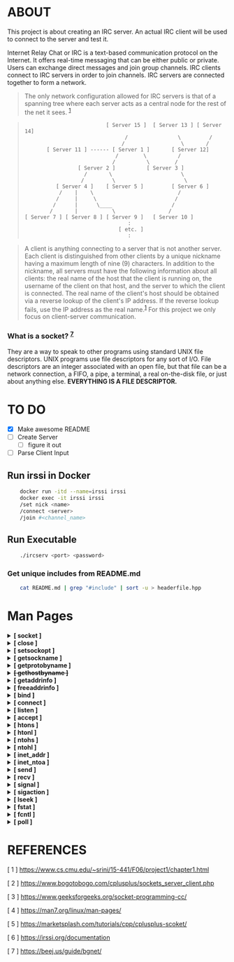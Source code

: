 # ABOUT

This project is about creating an IRC server.
An actual IRC client will be used to connect to the server and test it.

Internet Relay Chat or IRC is a text-based communication protocol on the Internet.
It offers real-time messaging that can be either public or private. Users can exchange
direct messages and join group channels.
IRC clients connect to IRC servers in order to join channels. IRC servers are connected
together to form a network.

> The only network configuration allowed for IRC servers is that of a spanning tree where each server acts as a central node for the rest of the net it sees. <sup>[1](https://www.cs.cmu.edu/~srini/15-441/F06/project1/chapter1.html)</sup>

>                               [ Server 15 ]  [ Server 13 ] [ Server 14]
>                                     /                \         /
>                                    /                  \       /
>            [ Server 11 ] ------ [ Server 1 ]       [ Server 12]
>                                  /        \          /
>                                 /          \        /
>                      [ Server 2 ]          [ Server 3 ]
>                        /       \                      \
>                       /         \                      \
>               [ Server 4 ]    [ Server 5 ]         [ Server 6 ]
>                /    |    \                           /
>               /     |     \                         /
>              /      |      \____                   /
>             /       |           \                 /
>     [ Server 7 ] [ Server 8 ] [ Server 9 ]   [ Server 10 ]
>                                      :
>                                   [ etc. ]
>                                      :

> A client is anything connecting to a server that is not another server. Each client is distinguished from other clients by a unique nickname having a maximum length of nine (9) characters.
> In addition to the nickname, all servers must have the following information about all clients: the real name of the host that the client is running on, the username of the client on that host, and the server to which the client is connected.
> The real name of the client's host should be obtained via a reverse lookup of the client's IP address. If the reverse lookup fails, use the IP address as the real name.<sup>[1](https://www.cs.cmu.edu/~srini/15-441/F06/project1/chapter1.html)</sup>
> For this project we only focus on client-server communication.


### What is a socket? <sup>[7](https://beej.us/guide/bgnet/)</sup>

They are a way to speak to other programs using standard UNIX file descriptors. UNIX programs use file descriptors for any sort of
I/O. File descriptors are an integer associated with an open file, but that file can be a network connection, a FIFO, a pipe, a terminal, a real on-the-disk file, or just about
anything else. **EVERYTHING IS A FILE DESCRIPTOR.**

# TO DO

- [x] Make awesome README
- [ ] Create Server
	- [ ] figure it out
- [ ] Parse Client Input

## Run irssi in Docker
``` bash
	docker run -itd --name=irssi irssi
	docker exec -it irssi irssi
	/set nick <name>
	/connect <server>
	/join #<channel_name>
```
## Run Executable
``` bash
	./ircserv <port> <password>
```
### Get unique includes from README.md
``` bash
	cat README.md | grep "#include" | sort -u > headerfile.hpp
```
# Man Pages

<details>
	<summary><strong>[ socket ]</strong></summary>

``` c
	#include <sys/socket.h>

	int socket(int domain, int type, int protocol);

	tcp_socket = socket(AF_INET6, SOCK_STREAM, 0);
```

creates an endpoint for communication and returns a file
descriptor that refers to that endpoint.  The file descriptor
returned by a successful call will be the lowest-numbered file
descriptor not currently open for the process.

AF_INET6     IPv6 Internet protocols

AF_INET      IPv4 Internet protocols

SOCK_NONBLOCK

	Set the O_NONBLOCK file status flag on the open file
	description (see open(2)) referred to by the new file
	descriptor.  Using this flag saves extra calls to fcntl(2)
	to achieve the same result.

SOCK_NONBLOCK and SOCK_CLOEXEC are Linux-specific.

</details>


<details>
	<summary><strong>[ close ]</strong></summary>

``` c
	#include <unistd.h>

	int close(int fd);
```

closes a file descriptor, so that it no longer refers to
any file and may be reused.  Any record locks (see fcntl(2)) held
on the file it was associated with, and owned by the process, are
removed (regardless of the file descriptor that was used to
obtain the lock).
</details>


<details>
	<summary><strong>[ setsockopt ]</strong></summary>

``` c
	#include <sys/socket.h>

	int setsockopt(int socket, int level, int option_name, const void *option_value, socklen_t option_len);
```

function shall set the option specified by the
option_name argument, at the protocol level specified by the
level argument, to the value pointed to by the option_value
argument for the socket associated with the file descriptor
specified by the socket argument.

Upon successful completion, setsockopt() shall return 0.
Otherwise, -1 shall be returned and errno set to indicate the
error.
</details>

<details>
	<summary><strong>[ getsockname ]</strong></summary>

``` c
	#include <sys/socket.h>

	int getsockname(int sockfd, struct sockaddr *restrict addr, socklen_t *restrict addrlen);
```

returns the current address to which the socket
sockfd is bound, in the buffer pointed to by addr.  The addrlen
argument should be initialized to indicate the amount of space
(in bytes) pointed to by addr.  On return it contains the actual
size of the socket address.

The returned address is truncated if the buffer provided is too
small; in this case, addrlen will return a value greater than was
supplied to the call.
</details>

<details>
	<summary><strong>[ getprotobyname ]</strong></summary>

``` c
	#include <netdb.h>

	struct protoent *getprotobyname(const char *name);
```

The getprotobyname() function shall search the database from the
beginning and find the first entry for which the protocol name
specified by name matches the p_name member, opening and closing
a connection to the database as necessary.

Upon successful completion, getprotobyname(), getprotobynumber(),
and getprotoent() return a pointer to a protoent structure if the
requested entry was found, and a null pointer if the end of the
database was reached or the requested entry was not found.
Otherwise, a null pointer is returned.

The protoent structure is defined in <netdb.h> as follows:

``` c
    struct protoent {
        char  *p_name;       /* official protocol name */
        char **p_aliases;    /* alias list */
        int    p_proto;      /* protocol number */
    }
```

The members of the protoent structure are:

p_name The official name of the protocol.

p_aliases
       A NULL-terminated list of alternative names for the
       protocol.

p_proto
       The protocol number.
</details>

<details>
	<summary><strong><del>[ gethostbyname ]</del></strong></summary>

	#include <netdb.h>

**The gethostbyname(), gethostbyaddr(), herror(), and hstrerror()**
**functions are obsolete.  Applications should use getaddrinfo(3),**
**getnameinfo(3), and gai_strerror(3) instead.**
</details>

<details>
	<summary><strong>[ getaddrinfo ]</strong></summary>

``` c
	#include <sys/types.h>

	#include <sys/socket.h>

	#include <netdb.h>

	int getaddrinfo(const char *restrict node, const char *restrict service, const struct addrinfo *restrict hints, struct addrinfo **restrict res);
```

Given node and service, which identify an Internet host and a
service, getaddrinfo() returns one or more addrinfo structures,
each of which contains an Internet address that can be specified
in a call to bind(2) or connect(2).  The getaddrinfo() function
combines the functionality provided by the gethostbyname(3) and
getservbyname(3) functions into a single interface, but unlike
the latter functions, getaddrinfo() is reentrant and allows
programs to eliminate IPv4-versus-IPv6 dependencies.

**reentrant:**
	In computing, a computer program or subroutine is called reentrant if multiple
	invocations can safely run concurrently on multiple processors, or on a single-processor system,
	where a reentrant procedure can be interrupted in the middle of its execution and then safely be called again
	("re-entered") before its previous invocations complete execution.

The addrinfo structure used by getaddrinfo() contains the
following fields:

``` c
    struct addrinfo {
        int              ai_flags;
        int              ai_family;
        int              ai_socktype;
        int              ai_protocol;
        socklen_t        ai_addrlen;
        struct sockaddr *ai_addr;
        char            *ai_canonname;
        struct addrinfo *ai_next;
    };
```

</details>

<details>
	<summary><strong>[ freeaddrinfo ]</strong></summary>

``` c
	#include <sys/types.h>

	#include <sys/socket.h>

	#include <netdb.h>

	void freeaddrinfo(struct addrinfo *res);
```

The freeaddrinfo() function shall free one or more addrinfo
structures returned by getaddrinfo(), along with any additional
storage associated with those structures. If the ai_next field of
the structure is not null, the entire list of structures shall be
freed. The freeaddrinfo() function shall support the freeing of
arbitrary sublists of an addrinfo list originally returned by
getaddrinfo().
</details>

<details>
	<summary><strong>[ bind ]</strong></summary>

``` c
	#include <sys/socket.h>

	int bind(int sockfd, const struct sockaddr *addr, socklen_t addrlen);
```

When a socket is created with socket(2), it exists in a name
space (address family) but has no address assigned to it.  bind()
assigns the address specified by addr to the socket referred to
by the file descriptor sockfd.  addrlen specifies the size, in
bytes, of the address structure pointed to by addr.
Traditionally, this operation is called “assigning a name to a
socket”.

It is normally necessary to assign a local address using bind()
before a SOCK_STREAM socket may receive connections (see
accept(2)).

The actual structure passed for the addr argument will depend on
the address family.  The sockaddr structure is defined as
something like:

``` c
    struct sockaddr {
        sa_family_t sa_family;
        char        sa_data[ 14 ];
    }
```

The only purpose of this structure is to cast the structure
pointer passed in addr in order to avoid compiler warnings.
</details>

<details>
	<summary><strong>[ connect ]</strong></summary>

``` c
	#include <sys/socket.h>

	int connect(int sockfd, const struct sockaddr *addr, socklen_t addrlen);
```

The connect() system call connects the socket referred to by the
file descriptor sockfd to the address specified by addr.  The
addrlen argument specifies the size of addr.  The format of the
address in addr is determined by the address space of the socket
sockfd; see socket(2) for further details.

If the socket sockfd is of type SOCK_DGRAM, then addr is the
address to which datagrams are sent by default, and the only
address from which datagrams are received.  If the socket is of
type SOCK_STREAM or SOCK_SEQPACKET, this call attempts to make a
connection to the socket that is bound to the address specified
by addr.

Some protocol sockets (e.g., UNIX domain stream sockets) may
successfully connect() only once.

Some protocol sockets (e.g., datagram sockets in the UNIX and
Internet domains) may use connect() multiple times to change
their association.

Some protocol sockets (e.g., TCP sockets as well as datagram
sockets in the UNIX and Internet domains) may dissolve the
association by connecting to an address with the sa_family member
of sockaddr set to AF_UNSPEC; thereafter, the socket can be
connected to another address.  (AF_UNSPEC is supported since
Linux 2.2.)

</details>

<details>
	<summary><strong>[ listen ]</strong></summary>

``` c
	#include <sys/socket.h>

	int listen(int sockfd, int backlog);
```

listen() marks the socket referred to by sockfd as a passive
socket, that is, as a socket that will be used to accept incoming
connection requests using accept(2).

The sockfd argument is a file descriptor that refers to a socket
of type SOCK_STREAM or SOCK_SEQPACKET.

The backlog argument defines the maximum length to which the
queue of pending connections for sockfd may grow.  If a
connection request arrives when the queue is full, the client may
receive an error with an indication of ECONNREFUSED or, if the
underlying protocol supports retransmission, the request may be
ignored so that a later reattempt at connection succeeds.
</details>

<details>
	<summary><strong>[ accept ]</strong></summary>

``` c
	#include <sys/socket.h>

	int accept(int sockfd, struct sockaddr *_Nullable restrict addr, socklen_t *_Nullable restrict addrlen);
```

The accept() system call is used with connection-based socket
types (SOCK_STREAM, SOCK_SEQPACKET).  It extracts the first
connection request on the queue of pending connections for the
listening socket, sockfd, creates a new connected socket, and
returns a new file descriptor referring to that socket.  The
newly created socket is not in the listening state.  The original
socket sockfd is unaffected by this call.

**In order to be notified of incoming connections on a socket, you
can use select(2), poll(2), or epoll(7).  A readable event will
be delivered when a new connection is attempted and you may then
call accept() to get a socket for that connection.
Alternatively, you can set the socket to deliver SIGIO when
activity occurs on a socket; see socket(7) for details.**
</details>

<details>
	<summary><strong>[ htons ]</strong></summary>

``` c
	#include <arpa/inet.h>

	uint16_t htons(uint16_t hostshort);
```

converts the unsigned short integer
hostshort from host byte order to network byte order.
</details>

<details>
	<summary><strong>[ htonl ]</strong></summary>

``` c
	#include <arpa/inet.h>

	uint32_t htonl(uint32_t hostlong);
```
converts the unsigned integer hostlong from
host byte order to network byte order.
</details>

<details>
	<summary><strong>[ ntohs ]</strong></summary>

``` c
	#include <arpa/inet.h>

	uint16_t ntohs(uint16_t netshort);
```

converts the unsigned short integer netshort
from network byte order to host byte order.
</details>

<details>
	<summary><strong>[ ntohl ]</strong></summary>

``` c
	#include <arpa/inet.h>

	uint32_t ntohl(uint32_t netlong);
```

converts the unsigned integer netlong from
network byte order to host byte order.
</details>

<details>
	<summary><strong>[ inet_addr ]</strong></summary>

``` c
	#include <arpa/inet.h>

	in_addr_t inet_addr(const char *cp);
```

convert the string pointed to by
cp, in the standard IPv4 dotted decimal notation, to an integer
value suitable for use as an Internet address.
</details>

<details>
	<summary><strong>[ inet_ntoa ]</strong></summary>

``` c
	#include <arpa/inet.h>

	char *inet_ntoa(struct in_addr in);
```

convert the Internet host address
specified by in to a string in the Internet standard dot
notation.

The return value of inet_ntoa() may point to static data that may
be overwritten by subsequent calls to inet_ntoa().
</details>

<details>
	<summary><strong>[ send ]</strong></summary>

``` c
	#include <sys/socket.h>

	ssize_t send(int sockfd, const void buf[.len], size_t len, int flags);
```

The send() call may be used only when the socket is in a
connected state (so that the intended recipient is known).  The
only difference between send() and write(2) is the presence of
flags.  With a zero flags argument, send() is equivalent to
write(2).  Also, the following call

``` c
	send(sockfd, buf, len, flags);

	// is equivalent to

	sendto(sockfd, buf, len, flags, NULL, 0);
```

The argument sockfd is the file descriptor of the sending socket.

</details>

<details>
	<summary><strong>[ recv ]</strong></summary>

``` c
	#include <sys/socket.h>

	ssize_t recv(int sockfd, void buf[.len], size_t len, int flags);
```

The only difference between recv() and read(2) is the presence of
flags.  With a zero flags argument, recv() is generally
equivalent to read(2) (but see NOTES).  Also, the following call

``` c
	recv(sockfd, buf, len, flags);

	// is equivalent to

	recvfrom(sockfd, buf, len, flags, NULL, NULL);
```

The recv() call is normally used only on a connected socket (see
connect(2)).  It is equivalent to the call:

	recvfrom(fd, buf, len, flags, NULL, 0);

MSG_DONTWAIT (since Linux 2.2)
	Enables nonblocking operation; if the operation would
	block, the call fails with the error EAGAIN or
	EWOULDBLOCK.  This provides similar behavior to setting
	the O_NONBLOCK flag (via the fcntl(2) F_SETFL operation),
	but differs in that MSG_DONTWAIT is a per-call option,
	whereas O_NONBLOCK is a setting on the open file
	description (see open(2)), which will affect all threads
	in the calling process and as well as other processes that
	hold file descriptors referring to the same open file
	description.

</details>

<details>
	<summary><strong>[ signal ]</strong></summary>

``` c
	#include <signal.h>

	typedef void (*sighandler_t)(int);

	sighandler_t signal(int signum, sighandler_t handler);
```

WARNING: the behavior of signal() varies across UNIX versions,
and has also varied historically across different versions of
Linux.  Avoid its use: use sigaction(2) instead.  See Portability
below.

	Portability

	The only portable use of signal() is to set a signal's
	disposition to SIG_DFL or SIG_IGN.  The semantics when using
	signal() to establish a signal handler vary across systems (and
	POSIX.1 explicitly permits this variation); do not use it for
	this purpose.

**The signals SIGKILL and SIGSTOP cannot be caught or ignored.**

</details>

<details>
	<summary><strong>[ sigaction ]</strong></summary>

``` c
	#include <signal.h>

	int sigaction(int signum, const struct sigaction *_Nullable restrict act, struct sigaction *_Nullable restrict oldact);
```

The sigaction structure is defined as something like:

``` c
	struct sigaction {
	    void     (*sa_handler)(int);
	    void     (*sa_sigaction)(int, siginfo_t *, void *);
	    sigset_t   sa_mask;
	    int        sa_flags;
	    void     (*sa_restorer)(void);
	};
```

The siginfo_t data type is a structure with the following fields:

``` c
	siginfo_t {
	    int      si_signo;     /* Signal number */
	    int      si_errno;     /* An errno value */
	    int      si_code;      /* Signal code */
	    int      si_trapno;    /* Trap number that caused
	                              hardware-generated signal
	                              (unused on most architectures) */
	    pid_t    si_pid;       /* Sending process ID */
	    uid_t    si_uid;       /* Real user ID of sending process */
	    int      si_status;    /* Exit value or signal */
	    clock_t  si_utime;     /* User time consumed */
	    clock_t  si_stime;     /* System time consumed */
	    union sigval si_value; /* Signal value */
	    int      si_int;       /* POSIX.1b signal */
	    void    *si_ptr;       /* POSIX.1b signal */
	    int      si_overrun;   /* Timer overrun count;
	                              POSIX.1b timers */
	    int      si_timerid;   /* Timer ID; POSIX.1b timers */
	    void    *si_addr;      /* Memory location which caused fault */
	    long     si_band;      /* Band event (was int in
	                              glibc 2.3.2 and earlier) */
	    int      si_fd;        /* File descriptor */
	    short    si_addr_lsb;  /* Least significant bit of address
	                              (since Linux 2.6.32) */
	    void    *si_lower;     /* Lower bound when address violation
	                              occurred (since Linux 3.19) */
	    void    *si_upper;     /* Upper bound when address violation
	                              occurred (since Linux 3.19) */
	    int      si_pkey;      /* Protection key on PTE that caused
	                              fault (since Linux 4.6) */
	    void    *si_call_addr; /* Address of system call instruction
	                              (since Linux 3.5) */
	    int      si_syscall;   /* Number of attempted system call
	                              (since Linux 3.5) */
	    unsigned int si_arch;  /* Architecture of attempted system call
	                              (since Linux 3.5) */
	}
```
</details>

<details>
	<summary><strong>[ lseek ]</strong></summary>

``` c
	#include <unistd.h>

	off_t lseek(int fd, off_t offset, int whence);
```

repositions the file offset of the open file description
associated with the file descriptor fd to the argument offset
according to the directive whence as follows:

	SEEK_SET
	       The file offset is set to offset bytes.

	SEEK_CUR
	       The file offset is set to its current location plus offset
	       bytes.

	SEEK_END
	       The file offset is set to the size of the file plus offset
	       bytes.

allows the file offset to be set beyond the end of the
file (but this does not change the size of the file).  If data is
later written at this point, subsequent reads of the data in the
gap (a "hole") return null bytes ('\0') until data is actually
written into the gap.
</details>

<details>
	<summary><strong>[ fstat ]</strong></summary>

``` c
	#include <sys/stat.h>

	int fstat(int fildes, struct stat *buf);
```

obtain information about an open file
associated with the file descriptor fildes, and shall write it to
the area pointed to by buf.
</details>

<details>
	<summary><strong>[ fcntl ]</strong></summary>

``` c
	#include <fcntl.h>

	int fcntl(int fd, int cmd, ... /* arg */ );
```

performs one of the operations described below on the
open file descriptor fd.  The operation is determined by cmd.

F_SETFL (int)

	Set the file status flags to the value specified by arg.
	File access mode (O_RDONLY, O_WRONLY, O_RDWR) and file
	creation flags (i.e., O_CREAT, O_EXCL, O_NOCTTY, O_TRUNC)
	in arg are ignored.  On Linux, this command can change
	only the O_APPEND, O_ASYNC, O_DIRECT, O_NOATIME, and
	O_NONBLOCK flags.  It is not possible to change the
	O_DSYNC and O_SYNC flags; see BUGS, below.
</details>

<details>
	<summary><strong>[ poll ]</strong></summary>

``` c
	#include <poll.h>

	int poll(struct pollfd *fds, nfds_t nfds, int timeout);
```

performs a similar task to select(2): it waits for one of
a set of file descriptors to become ready to perform I/O.  The
Linux-specific epoll(7) API performs a similar task, but offers
features beyond those found in poll().

The set of file descriptors to be monitored is specified in the
fds argument, which is an array of structures of the following
form:

``` c
	struct pollfd {
	    int   fd;         /* file descriptor */
	    short events;     /* requested events */
	    short revents;    /* returned events */
	};
```

The caller should specify the number of items in the fds array in
nfds.

The bits that may be set/returned in events and revents are
defined in <poll.h>:

	POLLIN
	There is data to read

	POLLOUT
	Writing is now possible, though a write larger than the
	available space in a socket or pipe will still block
	(unless O_NONBLOCK is set).

	POLLERR
	Error condition (only returned in revents; ignored in
	events).  This bit is also set for a file descriptor
	referring to the write end of a pipe when the read end has
	been closed.

	POLLHUP
	Hang up (only returned in revents; ignored in events).
	Note that when reading from a channel such as a pipe or a
	stream socket, this event merely indicates that the peer
	closed its end of the channel.  Subsequent reads from the
	channel will return 0 (end of file) only after all
	outstanding data in the channel has been consumed.
</details>

# REFERENCES

[ 1 ]  <https://www.cs.cmu.edu/~srini/15-441/F06/project1/chapter1.html>

[ 2 ] <https://www.bogotobogo.com/cplusplus/sockets_server_client.php>

[ 3 ] <https://www.geeksforgeeks.org/socket-programming-cc/>

[ 4 ] <https://man7.org/linux/man-pages/>

[ 5 ] <https://marketsplash.com/tutorials/cpp/cplusplus-scoket/>

[ 6 ] <https://irssi.org/documentation>

[ 7 ] <https://beej.us/guide/bgnet/>
